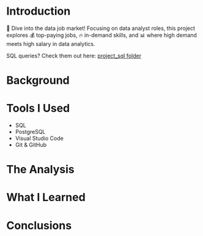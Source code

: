 <!-- TODO: update contents of this later -->

# Introduction
🧭 Dive into the data job market! Focusing on data analyst roles, this project explores 💰 top-paying jobs, 🔥 in-demand skills, and 📊 where high demand meets high salary in data analytics.

SQL queries? Check them out here: [project_sql folder](/project_sql/)

# Background

# Tools I Used

- SQL 
- PostgreSQL
- Visual Studio Code
- Git & GitHub

# The Analysis

# What I Learned

# Conclusions